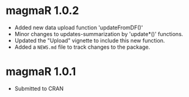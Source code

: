 # magmaR 1.0.2

* Added new data upload function 'updateFromDF()'
* Minor changes to updates-summarization by 'update*()' functions.
* Updated the "Upload" vignette to include this new function.
* Added a `NEWS.md` file to track changes to the package.

# magmaR 1.0.1

* Submitted to CRAN
